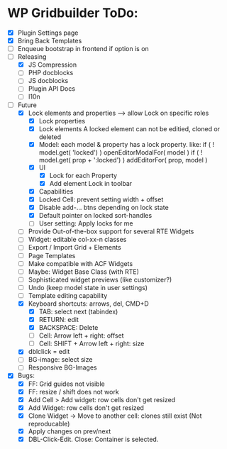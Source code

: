 WP Gridbuilder ToDo:
====================
 - [x] Plugin Settings page
 - [x] Bring Back Templates
 - [ ] Enqueue bootstrap in frontend if option is on
 - [ ] Releasing
	- [x] JS Compression
	- [ ] PHP docblocks
	- [ ] JS docblocks
	- [ ] Plugin API Docs
	- [ ] l10n
 - [ ] Future
	- [x] Lock elements and properties --> allow Lock on specific roles
		- [x] Lock properties
		- [x] Lock elements
			A locked element can not be editied, cloned or deleted
		- [x] Model: each model & property has a lock property. like: 
				if ( ! model.get( 'locked') ) openEditorModalFor( model )
				if ( ! model.get( prop + ':locked') ) addEditorFor( prop, model )
		- [x] UI
			- [x] Lock for each Property
			- [x] Add element Lock in toolbar
		- [x] Capabilities
		- [x] Locked Cell: prevent setting width + offset
		- [x] Disable add-... btns depending on lock state
		- [x] Default pointer on locked sort-handles
		- [ ] User setting: Apply locks for me
	- [ ] Provide Out-of-the-box support for several RTE Widgets
	- [ ] Widget: editable col-xx-n classes
	- [ ] Export / Import Grid + Elements
	- [ ] Page Templates
	- [ ] Make compatible with ACF Widgets 
	- [ ] Maybe: Widget Base Class (with RTE)
	- [ ] Sophisticated widget previews (like customizer?)
	- [ ] Undo (keep model state in user settings)
	- [ ] Template editing capability
	- [x] Keyboard shortcuts: arrows, del, CMD+D
		- [x] TAB: select next (tabindex)
		- [x] RETURN: edit
		- [x] BACKSPACE: Delete
		- [ ] Cell: Arrow left + right: offset
		- [ ] Cell: SHIFT + Arrow left + right: size
	- [x] dblclick = edit
	- [ ] BG-image: select size
	- [ ] Responsive BG-Images
 - [x] Bugs:
	- [x] FF: Grid guides not visible
 	- [x] FF: resize / shift does not work
	- [x] Add Cell > Add widget: row cells don't get resized
	- [x] Add Widget: row cells don't get resized
	- [x] Clone Widget -> Move to another cell: clones still exist (Not reproducable)
	- [x] Apply changes on prev/next
	- [x] DBL-Click-Edit. Close: Container is selected.
